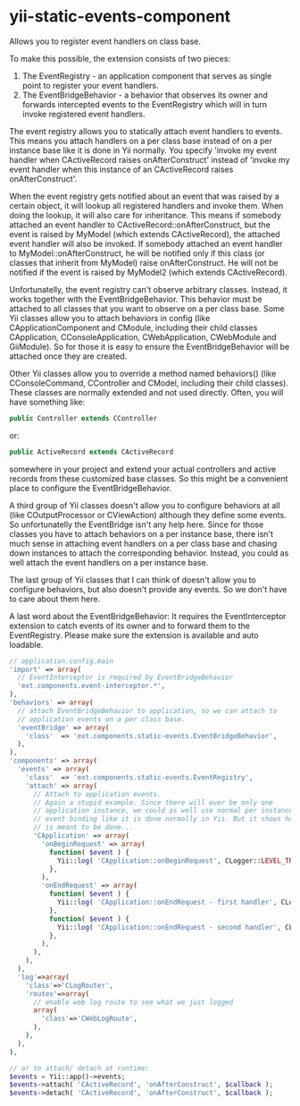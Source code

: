 yii-static-events-component
===========================

Allows you to register event handlers on class base.

To make this possible, the extension consists of two pieces:

1. The EventRegistry - an application component that serves as single point
   to register your event handlers.
2. The EventBridgeBehavior - a behavior that observes its owner and forwards
   intercepted events to the EventRegistry which will in turn invoke registered
   event handlers.

The event registry allows you to statically attach event handlers to events.
This means you attach handlers on a per class base instead of on a per
instance base like it is done in Yii normally. You specify 'invoke my event
handler when CActiveRecord raises onAfterConstruct' instead of 'invoke my
event handler when this instance of an CActiveRecord raises
onAfterConstruct'.

When the event registry gets notified about an event that was raised by a
certain object, it will lookup all registered handlers and invoke them. When
doing the lookup, it will also care for inheritance. This means if somebody
attached an event handler to CActiveRecord::onAfterConstruct, but the event
is raised by MyModel (which extends CActiveRecord), the attached event
handler will also be invoked. If somebody attached an event handler to
MyModel::onAfterConstruct, he will be notified only if this class (or
classes that inherit from MyModel) raise onAfterConstruct. He will not be
notified if the event is raised by MyModel2 (which extends CActiveRecord).

Unfortunatelly, the event registry can't observe arbitrary classes. Instead,
it works together with the EventBridgeBehavior. This behavior must be
attached to all classes that you want to observe on a per class base. Some
Yii classes allow you to attach behaviors in config (like
CApplicationComponent and CModule, including their child classes
CApplication, CConsoleApplication, CWebApplication, CWebModule and
GiiModule). So for those it is easy to ensure the EventBridgeBehavior will
be attached once they are created.

Other Yii classes allow you to override a method named behaviors() (like
CConsoleCommand, CController and CModel, including their child classes).
These classes are normally extended and not used directly. Often, you will
have something like:

~~~~~php
public Controller extends CController
~~~~~

or:

~~~~~php
public ActiveRecord extends CActiveRecord
~~~~~

somewhere in your project and extend your actual controllers and active
records from these customized base classes. So this might be a convenient
place to configure the EventBridgeBehavior.

A third group of Yii classes doesn't allow you to configure behaviors at
all (like COutputProcessor or CViewAction) although they define some events.
So unfortunatelly the EventBridge isn't any help here. Since for those
classes you have to attach behaviors on a per instance base, there isn't
much sense in attaching event handlers on a per class base and chasing down
instances to attach the corresponding behavior. Instead, you could as well
attach the event handlers on a per instance base.

The last group of Yii classes that I can think of doesn't allow you to
configure behaviors, but also doesn't provide any events. So we don't have
to care about them here.

A last word about the EventBridgeBehavior: It requires the EventInterceptor
extension to catch events of its owner and to forward them to the
EventRegistry. Please make sure the extension is available and auto
loadable.

~~~~~php
// application.config.main
'import' => array(
  // EventInterceptor is required by EventBridgeBehavior
  'ext.components.event-interceptor.*',
),
'behaviors' => array(
  // attach EventBridgeBehavior to application, so we can attach to
  // application events on a per class base.
  'eventBridge' => array(
    'class'  => 'ext.components.static-events.EventBridgeBehavior',
  ),
),
'components' => array(
  'events' => array(
    'class'  => 'ext.components.static-events.EventRegistry',
    'attach' => array(
      // Attach to application events.
      // Again a stupid example. Since there will ever be only one
      // application instance, we could as well use normal per instance
      // event binding like it is done normally in Yii. But it shows how it
      // is meant to be done...
      'CApplication' => array(
        'onBeginRequest' => array(
          function( $event ) {
            Yii::log( 'CApplication::onBeginRequest', CLogger::LEVEL_TRACE );
          },
        ),
        'onEndRequest' => array(
          function( $event ) {
            Yii::log( 'CApplication::onEndRequest - first handler', CLogger::LEVEL_TRACE );
          },
          function( $event ) {
            Yii::log( 'CApplication::onEndRequest - second handler', CLogger::LEVEL_TRACE );
          },
        ),
      ),
    ),
  ),
  'log'=>array(
    'class'=>'CLogRouter',
    'routes'=>array(
      // enable web log route to see what we just logged
      array(
        'class'=>'CWebLogRoute',
      ),
    ),
  ),
),

// or to attach/ detach at runtime:
$events = Yii::app()->events;
$events->attach( 'CActiveRecord', 'onAfterConstruct', $callback );
$events->detach( 'CActiveRecord', 'onAfterConstruct', $callback );

~~~~~
